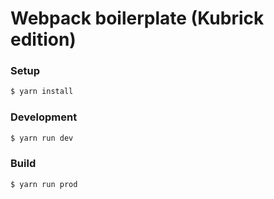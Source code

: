 # Webpack boilerplate (Kubrick edition)

### Setup

```sh
$ yarn install
```

### Development
```sh
$ yarn run dev
```
### Build
```sh
$ yarn run prod
```  